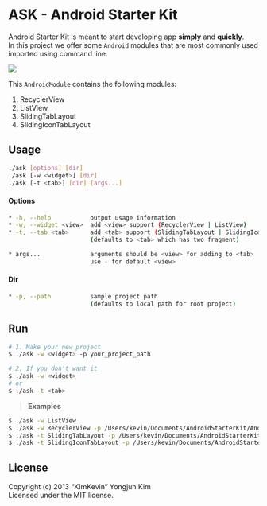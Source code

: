 ASK - Android Starter Kit
=====

Android Starter Kit is meant to start developing app **simply** and **quickly**.  
In this project we offer some `Android` modules that are most commonly used imported using command line.

![](https://github.com/kimkevin/AndroidStarterKit/blob/master/assets/ask.gif)

This `AndroidModule` contains the following modules:

1. RecyclerView
2. ListView
3. SlidingTabLayout 
4. SlidingIconTabLayout 

## Usage
```bash
./ask [options] [dir]
./ask [-w <widget>] [dir]
./ask [-t <tab>] [dir] [args...]
```

#### Options
```bash
* -h, --help           output usage information
* -w, --widget <view>  add <view> support (RecyclerView | ListView) 
* -t, --tab <tab>      add <tab> support (SlidingTabLayout | SlidingIconTabLayout)
                       (defaults to <tab> which has two fragment)

* args...              arguments should be <view> for adding to <tab> 
                       use - for default <view>
```

#### Dir
```bash
* -p, --path           sample project path 
                       (defaults to local path for root project)

```

## Run

```bash
# 1. Make your new project
$ ./ask -w <widget> -p your_project_path 

# 2. If you don't want it
$ ./ask -w <widget>
# or
$ ./ask -t <tab>
```

> **Examples**
```bash
$ ./ask -w ListView 
$ ./ask -w RecyclerView -p /Users/kevin/Documents/AndroidStarterKit/AndroidSample 
$ ./ask -t SlidingTabLayout -p /Users/kevin/Documents/AndroidStarterKit/AndroidSample
$ ./ask -t SlidingIconTabLayout -p /Users/kevin/Documents/AndroidStarterKit/AndroidSample ListView,-,ListView
```

## License

Copyright (c) 2013 “KimKevin” Yongjun Kim  
Licensed under the MIT license.

